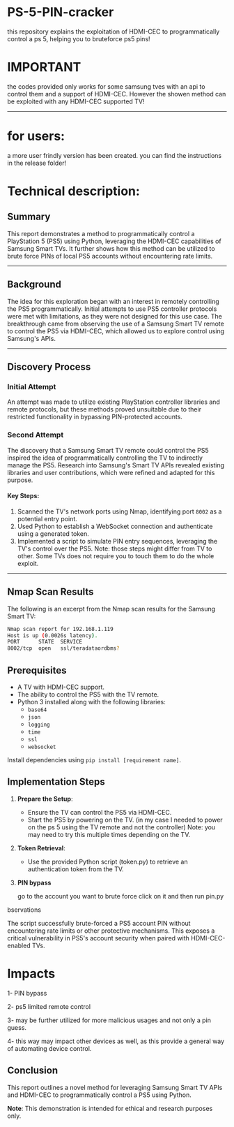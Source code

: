 # PS-5-PIN-cracker
this repository explains the exploitation of HDMI-CEC to programmatically control a ps 5, helping you to bruteforce ps5 pins!  

# IMPORTANT

the codes provided only works for some samsung tves with an api to control them and a support of HDMI-CEC. However the showen method can be exploited with any HDMI-CEC supported TV!

---

# for users:

a more user frindly version has been created. you can find the instructions in the release folder!

# Technical description:

## Summary
This report demonstrates a method to programmatically control a PlayStation 5 (PS5) using Python, leveraging the HDMI-CEC capabilities of Samsung Smart TVs. It further shows how this method can be utilized to brute force PINs of local PS5 accounts without encountering rate limits.

---

## Background
The idea for this exploration began with an interest in remotely controlling the PS5 programmatically. Initial attempts to use PS5 controller protocols were met with limitations, as they were not designed for this use case. The breakthrough came from observing the use of a Samsung Smart TV remote to control the PS5 via HDMI-CEC, which allowed us to explore control using Samsung's APIs.

---

## Discovery Process

### Initial Attempt
An attempt was made to utilize existing PlayStation controller libraries and remote protocols, but these methods proved unsuitable due to their restricted functionality in bypassing PIN-protected accounts.

### Second Attempt
The discovery that a Samsung Smart TV remote could control the PS5 inspired the idea of programmatically controlling the TV to indirectly manage the PS5. Research into Samsung's Smart TV APIs revealed existing libraries and user contributions, which were refined and adapted for this purpose.

#### Key Steps:
1. Scanned the TV's network ports using Nmap, identifying port `8002` as a potential entry point.
2. Used Python to establish a WebSocket connection and authenticate using a generated token.
3. Implemented a script to simulate PIN entry sequences, leveraging the TV's control over the PS5.
Note: those steps might differ from TV to other. Some TVs does not require you to touch them to do the whole exploit.
---

## Nmap Scan Results
The following is an excerpt from the Nmap scan results for the Samsung Smart TV:

```bash
Nmap scan report for 192.168.1.119
Host is up (0.0026s latency).
PORT      STATE  SERVICE
8002/tcp  open   ssl/teradataordbms?
```

## Prerequisites

- A TV with HDMI-CEC support.
- The ability to control the PS5 with the TV remote.
- Python 3 installed along with the following libraries:
    - `base64`
    - `json`
    - `logging`
    - `time`
    - `ssl`
    - `websocket`

Install dependencies using `pip install [requirement name]`.


## Implementation Steps

1. **Prepare the Setup**:
    
    - Ensure the TV can control the PS5 via HDMI-CEC.
    - Start the PS5 by powering on the TV. (in my case I needed to power on the ps 5 using the TV remote and not the controller)
		Note: you may need to try this multiple times depending on the TV.
    
2. **Token Retrieval**:
    
    - Use the provided Python script (token.py) to retrieve an authentication token from the TV.

3. **PIN bypass**


	go to the account you want to brute force click on it and then run pin.py

bservations

The script successfully brute-forced a PS5 account PIN without encountering rate limits or other protective mechanisms. This exposes a critical vulnerability in PS5's account security when paired with HDMI-CEC-enabled TVs.

# Impacts

1- PIN bypass

2- ps5 limited remote control  

3- may be further utilized for more malicious usages and not only a pin guess.

4- this way may impact other devices as well, as this provide a general way of automating device control.

## Conclusion

This report outlines a novel method for leveraging Samsung Smart TV APIs and HDMI-CEC to programmatically control a PS5 using Python.

**Note**: This demonstration is intended for ethical and research purposes only.
